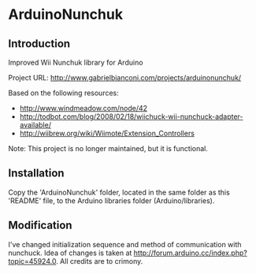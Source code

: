 # ArduinoNunchuk

## Introduction

Improved Wii Nunchuk library for Arduino

Project URL: http://www.gabrielbianconi.com/projects/arduinonunchuk/

Based on the following resources:
- http://www.windmeadow.com/node/42
- http://todbot.com/blog/2008/02/18/wiichuck-wii-nunchuck-adapter-available/
- http://wiibrew.org/wiki/Wiimote/Extension_Controllers

Note: This project is no longer maintained, but it is functional.

## Installation

Copy the 'ArduinoNunchuk' folder, located in the same folder as this 'README' file, to the Arduino libraries folder (Arduino/libraries).

## Modification
I've changed initialization sequence and method of communication with nunchuck. Idea of changes is taken at http://forum.arduino.cc/index.php?topic=45924.0. 
All credits are to crimony.
